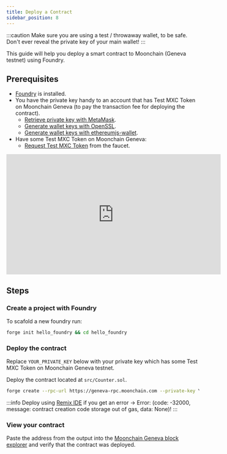 ```yaml
---
title: Deploy a Contract
sidebar_position: 8
---
```

:::caution
Make sure you are using a test / throwaway wallet, to be safe. Don't ever reveal the private key of your main wallet!
:::

This guide will help you deploy a smart contract to Moonchain (Geneva testnet) using Foundry.

## Prerequisites

- [Foundry](https://book.getfoundry.sh/getting-started/installation) is installed.
- You have the private key handy to an account that has Test MXC Token on Moonchain Geneva (to pay the transaction fee for deploying the contract).
    - [Retrieve private key with MetaMask](https://support.metamask.io/hc/en-us/articles/360015289632-How-to-export-an-account-s-private-key#:~:text=On%20the%20account%20page%2C%20click,click%20%E2%80%9CConfirm%E2%80%9D%20to%20proceed.).
    - [Generate wallet keys with OpenSSL](https://gist.github.com/miguelmota/3793b160992b4ea0b616497b8e5aee2f).
    - [Generate wallet keys with ethereumjs-wallet](https://piyopiyo.medium.com/how-to-generate-ethereum-private-key-and-address-in-local-offline-environment-90294308593c).
- Have some Test MXC Token on Moonchain Geneva:
    - [Request Test MXC Token](/docs/Tutorials/receive-tokens) from the faucet.

<iframe width="560" height="315" src="https://www.youtube.com/embed/OPyRcqAup8o" frameborder="0" allow="accelerometer; autoplay; clipboard-write; encrypted-media; gyroscope; picture-in-picture" allowfullscreen></iframe>


## Steps

### Create a project with Foundry
To scafold a new foundry run:
```sh
forge init hello_foundry && cd hello_foundry
```

### Deploy the contract

Replace `YOUR_PRIVATE_KEY` below with your private key which has some Test MXC Token on Moonchain Geneva testnet.

Deploy the contract located at `src/Counter.sol`.

```sh
forge create --rpc-url https://geneva-rpc.moonchain.com --private-key YOUR_PRIVATE_KEY src/Counter.sol:Counter
```

:::info
Deploy using [Remix IDE](https://remix.ethereum.org) if you get an error ->  Error: (code: -32000, message: contract creation code storage out of gas, data: None)!
:::

### View your contract
Paste the address from the output into the [Moonchain Geneva block explorer](https://geneva-explorer.moonchain.com) and verify that the contract was deployed.
